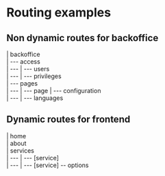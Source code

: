# Routing examples
## Non dynamic routes for backoffice
| backoffice  
| --- access  
| --- | --- users  
| --- | --- privileges  
| --- pages  
| --- | --- page
| --- configuration  
| --- | --- languages

## Dynamic routes for frontend
| home  
| about  
| services  
| --- | --- [service]  
| --- | --- [service] -- options
